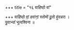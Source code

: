 +++
title = "१६ वाहिष्ठो वां"

+++
वाहि॑ष्ठो वां॒ हवा॑नां॒ स्तोमो॑ दू॒तो हु॑वन्नरा ।  
यु॒वाभ्यां॑ भूत्वश्विना ॥